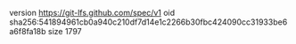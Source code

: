 version https://git-lfs.github.com/spec/v1
oid sha256:541894961cb0a940c210df7d14e1c2266b30fbc424090cc31933be6a6f8fa18b
size 1797
